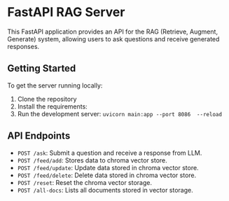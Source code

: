 # FastAPI RAG Server

This FastAPI application provides an API for the RAG (Retrieve, Augment, Generate) system, allowing users to ask questions and receive generated responses.

## Getting Started

To get the server running locally:

1. Clone the repository
2. Install the requirements:
3. Run the development server:
    `uvicorn main:app --port 8086  --reload`

## API Endpoints

- `POST /ask`: Submit a question and receive a response from LLM.
- `POST /feed/add`: Stores data to chroma vector store.
- `POST /feed/update`: Update data stored in chroma vector store.
- `POST /feed/delete`: Delete data stored in chroma vector store.
- `POST /reset`: Reset the chroma vector storage.
- `POST /all-docs`: Lists all documents stored in vector storage.
